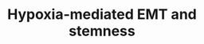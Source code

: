 ---
annotations:
- type: Pathway Ontology
  value: regulatory pathway
authors:
- Khanspers
- Susan
- Jmelius
- Eweitz
description: Model of hypoxia mediated EMT and stemness.
last-edited: 2021-05-22
organisms:
- Homo sapiens
redirect_from:
- /index.php/Pathway:WP2943
- /instance/WP2943
schema-jsonld:
- '@context': https://schema.org/
  '@id': https://wikipathways.github.io/pathways/WP2943.html
  '@type': Dataset
  creator:
    '@type': Organization
    name: WikiPathways
  description: Model of hypoxia mediated EMT and stemness.
  keywords:
  - hsa-miR-200c-3p
  - hsa-miR-200b-3p
  - ZEB1
  - DICER1
  - hsa-miR-200a-3p
  license: CC0
  name: Hypoxia-mediated EMT and stemness
seo: CreativeWork
title: Hypoxia-mediated EMT and stemness
wpid: WP2943
---
